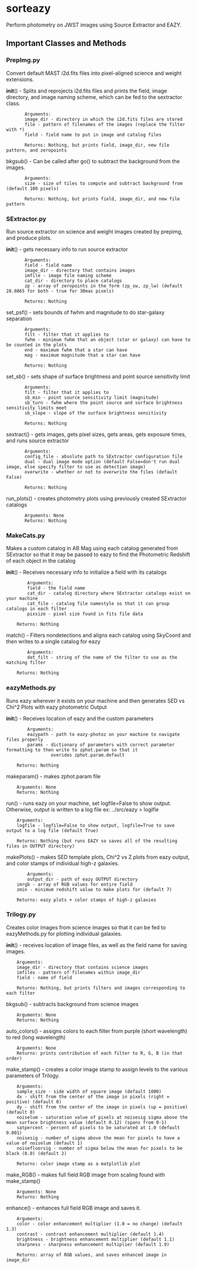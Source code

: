 # sorteazy
Perform photometry on JWST images using Source Extractor and EAZY.

## Important Classes and Methods

### PrepImg.py

Convert default MAST i2d.fits files into pixel-aligned science and weight extensions.

__init__() - Splits and reprojects i2d.fits files and prints the field, image directory, and image naming scheme, which can be fed to the sextractor class.

           Arguments: 
           image_dir - directory in which the i2d.fits files are stored
           file - pattern of filenames of the images (replace the filter with *)        
           field - field name to put in image and catalog files

           Returns: Nothing, but prints field, image_dir, new file pattern, and zeropoints


bkgsub() - Can be called after go() to subtract the background from the images.

           Arguments: 
           size - size of tiles to compute and subtract background from (default 100 pixels)

           Returns: Nothing, but prints field, image_dir, and new file pattern


### SExtractor.py

Run source extractor on science and weight images created by prepimg, and produce plots.

__init__() - gets necessary info to run source extractor

           Arguments: 
           field - field name
           image_dir - directory that contains images
           imfile - image file naming scheme
           cat_dir - directory to place catalogs
           zp - array of zeropoints in the form (zp_sw, zp_lw) (default 28.0865 for both - true for 30mas pixels)

           Returns: Nothing

set_psf() - sets bounds of fwhm and magnitude to do star-galaxy separation

           Arguments: 
           filt - filter that it applies to
           fwhm - minimum fwhm that an object (star or galaxy) can have to be counted in the plots
           end - maximum fwhm that a star can have
           mag - maximum magnitude that a star can have

           Returns: Nothing

set_sb() - sets shape of surface brightness and point source sensitivity limit

           Arguments: 
           filt - filter that it applies to
           sb_min - point source sensitivity limit (magnitude)
           sb_turn - fwhm where the point source and surface brightness sensitivity limits meet
           sb_slope - slope of the surface brightness sensitivity

           Returns: Nothing

sextract() - gets images, gets pixel sizes, gets areas, gets exposure times, and runs source extractor

           Arguments: 
           config_file - absolute path to SExtractor configuration file
           dual - dual image mode option (default False=don't run dual image, else specify filter to use as detection image)
           overwrite - whether or not to overwrite the files (default False)

           Returns: Nothing

run_plots() - creates photometry plots using previously created SExtractor catalogs

           Arguments: None
           Returns: Nothing
           

### MakeCats.py

Makes a custom catalog in AB Mag using each catalog generated from SExtractor so that it may be passed to eazy to find the Photometric Redshift of each object in the catalog

__init__() - Receives necessary info to initialize a field with its catalogs
            
            Arguments:
            field - the field name
            cat_dir - catalog directory where SExtractor catalogs exist on your machine
            cat_file - catalog file namestyle so that it can group catalogs in each filter
            pixsize - pixel size found in fits file data

	    Returns: Nothing

match() - Filters nondetections and aligns each catalog using SkyCoord and then writes to a single catalog for eazy

            Arguments:
            det_filt - string of the name of the filter to use as the matching filter

	    Returns: Nothing


### eazyMethods.py

Runs eazy wherever it exists on your machine and then generates SED vs Chi^2 Plots with eazy photometric Output

__init__() - Receives location of eazy and the custom parameters 

            Arguments:
            eazypath - path to eazy-photoz on your machine to navigate files properly
            params - dictionary of parameters with correct parameter formatting to then write to zphot.param so that it  
                     overides zphot.param.default

	    Returns: Nothing

makeparam() - makes zphot.param file 

	    Arguments: None
	    Returns: Nothing

run() - runs eazy on your machine, set logfile=False to show output. Otherwise, output is written to a log file 
        ex: ../src/eazy > logifle

	    Arguments: 
	    logfile - logfile=False to show output, logfile=True to save output to a log file (default True)

	    Returns: Nothing (but runs EAZY so saves all of the resulting files in OUTPUT directory)

makePlots() - makes SED template plots, Chi^2 vs Z plots from eazy output, and color stamps of individual high-z galaxies. 

            Arguments:
            output_dir - path of eazy OUTPUT directory
	    imrgb - array of RGB values for entire field
	    zmin - minimum redshift value to make plots for (default 7)

	    Returns: eazy plots + color stamps of high-z galaxies


### Trilogy.py

Creates color images from science images so that it can be fed to eazyMethods.py for plotting individual galaxies.

__init__() - receives location of image files, as well as the field name for saving images.

	    Arguments:
	    image_dir - directory that contains science images
	    imfiles - pattern of filenames within image_dir
	    field - name of field

	    Returns: Nothing, but prints filters and images corresponding to each filter

bkgsub() - subtracts background from science images

	    Arguments: None
	    Returns: Nothing

auto_colors() - assigns colors to each filter from purple (short wavelength) to red (long wavelength)

	    Arguments: None
	    Returns: prints contribution of each filter to R, G, B (in that order)

make_stamp() - creates a color image stamp to assign levels to the various parameters of Trilogy.

	    Arguments:
	    sample_size - side width of square image (default 1000)
	    dx - shift from the center of the image in pixels (right = positive) (default 0)
	    dy - shift from the center of the image in pixels (up = positive) (default 0)
	    noiselum - saturation value of pixels at noisesig sigma above the mean surface brightness value (default 0.12) (spans from 0-1)
	    satpercent - percent of pixels to be saturated at 1.0 (default 0.001)
 	    noisesig - number of sigma above the mean for pixels to have a value of noiselum (default 1)
	    noisefloorsig - number of sigma below the mean for pixels to be black (0.0) (default 2)
	    
	    Returns: color image stamp as a matplotlib plot

make_RGB() - makes full field RGB image from scaling found with make_stamp()

	    Arguments: None
	    Returns: Nothing

enhance() - enhances full field RGB image and saves it.

	    Arguments:
	    color - color enhancement multiplier (1.0 = no change) (default 1.3)
	    contrast - contrast enhancement multiplier (default 1.4)
	    brightness - brightness enhancement multiplier (default 1.1)
	    sharpness - sharpness enhancement multiplier (default 1.9)

	    Returns: array of RGB values, and saves enhanced image in image_dir
		    

